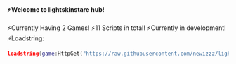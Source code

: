 #### ⚡Welcome to lightskinstare hub!
⚡Currently Having 2 Games!
⚡11 Scripts in total!
⚡Currently in development!
⚡Loadstring: 
```lua
loadstring(game:HttpGet("https://raw.githubusercontent.com/newizzz/lightskinstareui/main/main"))()
```
